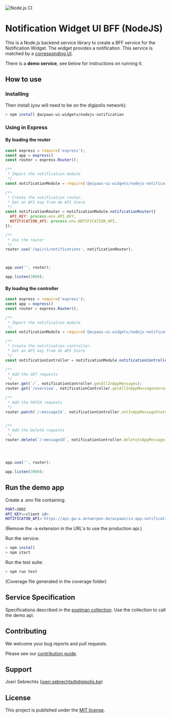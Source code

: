 ![Node.js CI](https://github.com/digitalrmdy/notification_service_nodejs/workflows/Node.js%20CI/badge.svg?branch=master)

# Notification Widget UI BFF (NodeJS)

This is a Node.js backend service library to create a BFF service for the Notification Widget. The widget provides a notification. This service is matched by a [corresponding UI](https://github.com/digitalrmdy/notification_widget_angular).

There is a **demo service**, see below for instructions on running it.

## How to use

### Installing


Then install (you will need to be on the digipolis network):

```sh
> npm install @acpaas-ui-widgets/nodejs-notification
```

### Using in Express
#### By loading the router


```js
const express = require('express');
const app = express()
const router = express.Router();

/**
 * Import the notification module
 */
const notificationModule = require('@acpaas-ui-widgets/nodejs-notification-widget/src/notification');

/**
 * Create the notification router.
 * Get an API key from de API Store
 */
const notificationRouter = notificationModule.notificationRouter({
  API_KEY: process.env.API_KEY,
  NOTIFICATION_API: process.env.NOTIFICATION_API,
});

/**
 * Use the router
 */
router.use('/api/v1/notifications', notificationRouter);



app.use('', router);

app.listen(3000);
```


#### By loading the controller

```js
const express = require('express');
const app = express()
const router = express.Router();

/**
 * Import the notification module
 */
const notificationModule = require('@acpaas-ui-widgets/nodejs-notification-widget/src/notification');

/**
 * Create the notification controller.
 * Get an API key from de API Store
 */
const notificationController = notificationModule.notificationController({API_KEY:process.env.API_KEY, NOTIFICATION_API: process.env.NOTIFICATION_API});

/**
 * Add the GET requests
 */
router.get(`/`, notificationController.getAllInAppMessages);
router.get(`/overview`, notificationController.getAllInAppMessagesUnreadCount);

/**
 * Add the PATCH requests
 */
router.patch(`/:messageId`, notificationController.setInAppMessageStatus);


/**
 * Add the Delete requests
 */
router.delete(`/:messageId`, notificationController.deleteInAppMessage);




app.use('', router);

app.listen(3000);
```



## Run the demo app

Create a .env file containing:

```sh
PORT=3002
API_KEY=<client id>
NOTIFICATON_API='https://api-gw-a.antwerpen.be/acpaas/in-app-notification/v2/'
```

(Remove the -a extension in the URL's to use the production api.)

Run the service:

```sh
> npm install
> npm start
```



Run the test suite:
```sh
> npm run test
```
(Coverage file generated in the coverage folder)

## Service Specification

Specifications described in the [postman collection](Notification%20Widget%20NodeJS.postman_collection.json).
Use the collection to call the demo api.

## Contributing

We welcome your bug reports and pull requests.

Please see our [contribution guide](CONTRIBUTING.md).

## Support

Joeri Sebrechts (<joeri.sebrechts@digipolis.be>)

## License

This project is published under the [MIT license](LICENSE.md).
